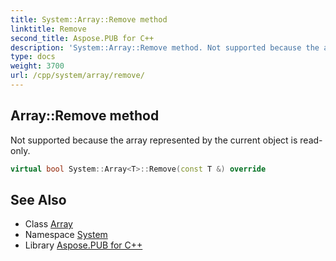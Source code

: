 ```yaml
---
title: System::Array::Remove method
linktitle: Remove
second_title: Aspose.PUB for C++
description: 'System::Array::Remove method. Not supported because the array represented by the current object is read-only in C++.'
type: docs
weight: 3700
url: /cpp/system/array/remove/
---
```

## Array::Remove method


Not supported because the array represented by the current object is read-only.

```cpp
virtual bool System::Array<T>::Remove(const T &) override
```


## See Also

* Class [Array](../)
* Namespace [System](../../)
* Library [Aspose.PUB for C++](../../../)

